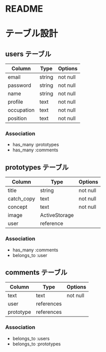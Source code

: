 # README

# テーブル設計

## users テーブル

| Column     | Type   | Options  |
| ---------- | ------ | -------- |
| email      | string | not null |
| password   | string | not null |
| name       | string | not null |
| profile    | text   | not null |
| occupation | text   | not null |
| position   | text   | not null |

### Association
- has_many :prototypes
- has_many :comments

## prototypes テーブル

| Column     | Type          | Options  |
| ---------- | ------------- | -------- |
| title      | string        | not null |
| catch_copy | text          | not null |
| concept    | text          | not null |
| image      | ActiveStorage |          |
| user       | reference     |          |

### Association
- has_many :comments
- belongs_to :user

## comments テーブル

| Column    | Type       | Options  |
| --------- | ---------- | -------- |
| text      | text       | not null |
| user      | references |          |
| prototype | references |          |

### Association
- belongs_to :users
- belongs_to :prototypes

